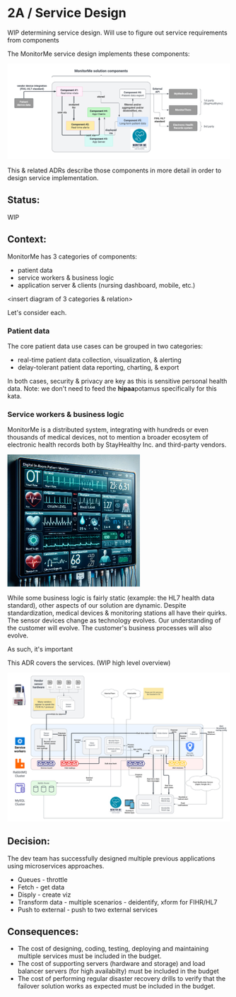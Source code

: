 # 2A / Service Design

WIP determining service design. Will use to figure out service requirements from components

The MonitorMe service design implements these components:

![components overview](../images/components.png)

This & related ADRs describe those components in more detail in order to design service implementation.

## Status: 
WIP

## Context: 
MonitorMe has 3 categories of components:

- patient data
- service workers & business logic
- application server & clients (nursing dashboard, mobile, etc.)

<insert diagram of 3 categories & relation>

Let's consider each.

### Patient data

The core patient data use cases can be grouped in two categories:

- real-time patient data collection, visualization, & alerting
- delay-tolerant patient data reporting, charting, & export

In both cases, security & privacy are key as this is sensitive personal health data. Note: we don't need to feed the **hipaa**potamus specifically for this kata.

### Service workers & business logic

MonitorMe is a distributed system, integrating with hundreds or even thousands of medical devices, not to mention a broader ecosytem of electronic health records both by StayHealthy Inc. and third-party vendors.

<img src="../images/in-room-monitor.png" width="300">

While some business logic is fairly static (example: the HL7 health data standard), other aspects of our solution are dynamic. Despite standardization, medical devices & monitoring stations all have their quirks. The sensor devices change as technology evolves. Our understanding of the customer will evolve. The customer's business processes will also evolve.

As such, it's important 

This ADR covers the services. (WIP high level overview)

![service layout](../images/services-layout.png)

## Decision: 

The dev team has successfully designed multiple previous applications using microservices approaches.   
- Queues - throttle 
- Fetch - get data
- Disply - create viz
- Transform data - multiple scenarios - deidentify, xform for FIHR/HL7
- Push to external - push to two external services
  
## Consequences: 
- The cost of designing, coding, testing, deploying and maintaining multiple services must be included in the budget.
- The cost of supporting servers (hardware and storage) and load balancer servers (for high availabilty) must be included in the budget
- The cost of performing regular disaster recovery drills to verify that the failover solution works as expected must be included in the budget.
